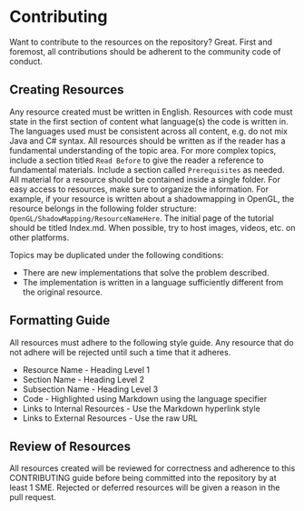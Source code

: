 # Contributing

Want to contribute to the resources on the repository? Great.  First and foremost, all contributions should be adherent to the community code of conduct.

## Creating Resources

Any resource created must be written in English.  Resources with code must state in the first section of content what language(s) the code is written in.  The languages used must be consistent across all content, e.g. do not mix Java and C# syntax.  All resources should be written as if the reader has a fundamental understanding of the topic area.  For more complex topics, include a section titled `Read Before` to give the reader a reference to fundamental materials.  Include a section called `Prerequisites` as needed.  All material for a resource should be contained inside a single folder.  For easy access to resources, make sure to organize the information.  For example, if your resource is written about a shadowmapping in OpenGL, the resource belongs in the following folder structure: `OpenGL/ShadowMapping/ResourceNameHere`.  The initial page of the tutorial should be titled Index.md.  When possible, try to host images, videos, etc. on other platforms.

Topics may be duplicated under the following conditions:
* There are new implementations that solve the problem described.
* The implementation is written in a language sufficiently different from the original resource.

## Formatting Guide

All resources must adhere to the following style guide.  Any resource that do not adhere will be rejected until such a time that it adheres.

* Resource Name - Heading Level 1
* Section Name - Heading Level 2
* Subsection Name - Heading Level 3
* Code - Highlighted using Markdown using the language specifier
* Links to Internal Resources - Use the Markdown hyperlink style
* Links to External Resources - Use the raw URL

## Review of Resources

All resources created will be reviewed for correctness and adherence to this CONTRIBUTING guide before being committed into the repository by at least 1 SME.  Rejected or deferred resources will be given a reason in the pull request.
